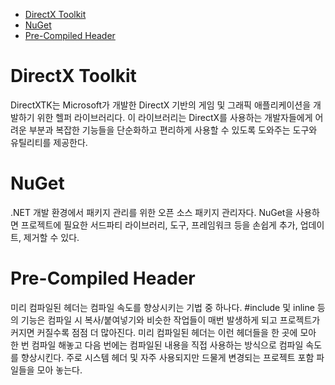 - [DirectX Toolkit](#directx-toolkit)
- [NuGet](#nuget)
- [Pre-Compiled Header](#pre-compiled-header)

# DirectX Toolkit
DirectXTK는 Microsoft가 개발한 DirectX 기반의 게임 및 그래픽 애플리케이션을 개발하기 위한 헬퍼 라이브러리다. 이 라이브러리는 DirectX를 사용하는 개발자들에게 어려운 부분과 복잡한 기능들을 단순화하고 편리하게 사용할 수 있도록 도와주는 도구와 유틸리티를 제공한다.

# NuGet
.NET 개발 환경에서 패키지 관리를 위한 오픈 소스 패키지 관리자다. NuGet을 사용하면 프로젝트에 필요한 서드파티 라이브러리, 도구, 프레임워크 등을 손쉽게 추가, 업데이트, 제거할 수 있다.

# Pre-Compiled Header
미리 컴파일된 헤더는 컴파일 속도를 향상시키는 기법 중 하나다. #include 및 inline 등의 기능은 컴파일 시 복사/붙여넣기와 비슷한 작업들이 매번 발생하게 되고 프로젝트가 커지면 커질수록 점점 더 많아진다. 미리 컴파일된 헤더는 이런 헤더들을 한 곳에 모아 한 번 컴파일 해놓고 다음 번에는 컴파일된 내용을 직접 사용하는 방식으로 컴파일 속도를 향상시킨다. 주로 시스템 헤더 및 자주 사용되지만 드물게 변경되는 프로젝트 포함 파일들을 모아 놓는다.